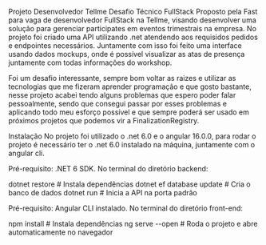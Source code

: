 Projeto Desenvolvedor Tellme 
Desafio Técnico FullStack Proposto pela Fast para vaga de desenvolvedor FullStack na Tellme, visando desenvolver uma solução para gerenciar participates em eventos trimestrais na empresa. No projeto foi criado uma API utilizando .net atendendo aos requisidos pedidos e endpointes necessários. Juntamente com isso foi feito uma interface usando dados mockups, onde é possível visualizar as atas de presença juntamente com todas informações do workshop.

Foi um desafio interessante, sempre bom voltar as raizes e utilizar as tecnologias que me fizeram aprender programação e que gosto bastante, nesse projeto acabei tendo alguns problemas que espero poder falar pessoalmente, sendo que consegui passar por esses problemas e aplicando todo meu esforço possível e que sempre poderá ser usado em próximos projetos que podemos vir a FinalizationRegistry.

Instalação
No projeto foi utilizado o .net 6.0 e o angular 16.0.0, para rodar o projeto é necessário ter o .net 6.0 instalado na máquina, juntamente com o angular cli.

Pré-requisito: .NET 6 SDK.
No terminal do diretório backend:

dotnet restore         # Instala dependências
dotnet ef database update   # Cria o banco de dados
dotnet run            # Inicia a API na porta padrão

Pré-requisito: Angular CLI instalado.
No terminal do diretório front-end:

npm install           # Instala dependências
ng serve --open       # Roda o projeto e abre automaticamente no navegador

